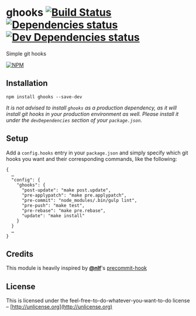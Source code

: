 # ghooks [![Build Status](https://travis-ci.org/gtramontina/ghooks.svg?branch=master)](https://travis-ci.org/gtramontina/ghooks) [![Dependencies status](https://david-dm.org/gtramontina/ghooks/status.svg?theme=shields.io)](https://david-dm.org/gtramontina/ghooks#info=dependencies) [![Dev Dependencies status](https://david-dm.org/gtramontina/ghooks/dev-status.svg?theme=shields.io)](https://david-dm.org/gtramontina/ghooks#info=devDependencies)

Simple git hooks

[![NPM](https://nodei.co/npm/ghooks.png?compact=true)](https://nodei.co/npm/ghooks/)

## Installation

```
npm install ghooks --save-dev
```

_It is not advised to install `ghooks` as a production dependency, as it will install git hooks in your production environment as well. Please install it under the `devDependencies` section of your `package.json`._

## Setup
Add a `config.hooks` entry in your `package.json` and simply specify which git hooks you want and their corresponding commands, like the following:

```
{
  …
  "config": {
    "ghooks": {
      "post-update": "make post.update",
      "pre-applypatch": "make pre.applypatch",
      "pre-commit": "node_modules/.bin/gulp lint",
      "pre-push": "make test",
      "pre-rebase": "make pre.rebase",
      "update": "make install"
    }
  }
  …
}
```

## Credits
This module is heavily inspired by [__@nlf__](https://github.com/nlf)'s [precommit-hook](https://www.npmjs.org/package/precommit-hook)

## License
This is licensed under the feel-free-to-do-whatever-you-want-to-do license – [http://unlicense.org](http://unlicense.org)
